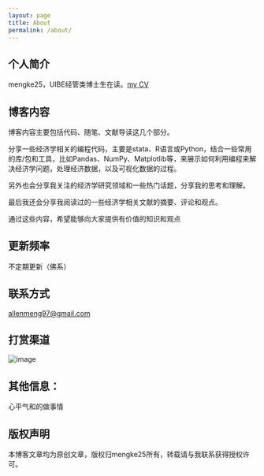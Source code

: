 ```yaml
---
layout: page
title: About
permalink: /about/
---
```


## 个人简介

mengke25，UIBE经管类博士生在读。[my CV](https://mengke25.github.io/cv/my_c.html)

## 博客内容

博客内容主要包括代码、随笔、文献导读这几个部分。

分享一些经济学相关的编程代码，主要是stata、R语言或Python，结合一些常用的库/包和工具，比如Pandas、NumPy、Matplotlib等，来展示如何利用编程来解决经济学问题，处理经济数据，以及可视化数据的过程。

另外也会分享我关注的经济学研究领域和一些热门话题，分享我的思考和理解。

最后我还会分享我阅读过的一些经济学相关文献的摘要、评论和观点。

通过这些内容，希望能够向大家提供有价值的知识和观点


## 更新频率

不定期更新（佛系）

## 联系方式

allenmeng97@gmail.com

## 打赏渠道

![image](https://mengke25.github.io/images/dashang.png)

## 其他信息： 

心平气和的做事情

## 版权声明

本博客文章均为原创文章，版权归mengke25所有，转载请与我联系获得授权许可。
